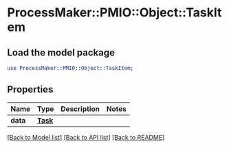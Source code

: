 # ProcessMaker::PMIO::Object::TaskItem

## Load the model package
```perl
use ProcessMaker::PMIO::Object::TaskItem;
```

## Properties
Name | Type | Description | Notes
------------ | ------------- | ------------- | -------------
**data** | [**Task**](Task.md) |  | 

[[Back to Model list]](../README.md#documentation-for-models) [[Back to API list]](../README.md#documentation-for-api-endpoints) [[Back to README]](../README.md)


